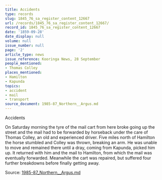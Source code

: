 ```yaml
---
title: Accidents
type: records
slug: 1845_76_sa_register_content_12667
url: /records/1845_76_sa_register_content_12667/
record_id: 1845_76_sa_register_content_12667
date: '1859-09-28'
date_display: null
volume: null
issue_number: null
page: '2'
article_type: news
issue_reference: Kooringa News, 28 September
people_mentioned:
- Thomas Colley
places_mentioned:
- Hamilton
- Kapunda
topics:
- accident
- mail
- transport
source_document: 1985-87_Northern__Argus.md
---
```


Accidents

On Saturday morning the tyre of the mail cart from here broke going up the street and the mail had to be forwarded by horseback under the care of Thomas Colley, an old and experienced driver.  Five miles north of Hamilton the horse stumbled and Colley was thrown, breaking an arm.  He was unable to move and remained there until a dray, coming from Kapunda, picked him up.  It returned with him and the mail to Hamilton, from which the mail was eventually forwarded.  Meanwhile the cart was repaired, but suffered four further breakdowns before finally getting away.

Source: [1985-87_Northern__Argus.md](/downloads/markdown/1985-87_Northern__Argus.md)
